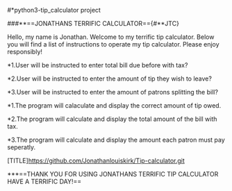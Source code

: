 #*python3-tip_calculator project

###**==JONATHANS TERRIFIC CALCULATOR=={#**JTC}

Hello, my name is Jonathan. Welcome to my terrific tip calculator. Below you will find a list of instructions to operate my tip calculator. Please enjoy responsibly! 



*1.User will be instructed to enter total bill due before with tax?

*2.User will be instructed to enter the amount of tip they wish to leave?

*3.User will be instructed to enter the amount of patrons splitting the bill?

        
        


*1.The program will calaculate and display the correct amount of tip owed.

*2.The program will calculate and display the total amount of the bill with tax.

*3.The program will calculate and display the amount each patron must pay seperatly.


[TITLE]https://github.com/Jonathanlouiskirk/Tip-calculator.git                        

***==THANK YOU FOR USING JONATHANS TERRIFIC TIP CALCULATOR
HAVE A TERRIFIC DAY!==
